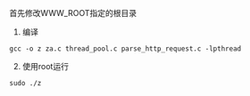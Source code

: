 首先修改WWW_ROOT指定的根目录

1. 编译

```
gcc -o z za.c thread_pool.c parse_http_request.c -lpthread
```

2. 使用root运行

```
sudo ./z
```
